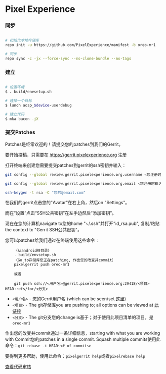 # Pixel Experience #

### 同步 ###

```bash

# 初始化本地存储库
repo init -u https://github.com/PixelExperience/manifest -b oreo-mr1

# 同步
repo sync -c -jx --force-sync --no-clone-bundle --no-tags
```

### 建立 ###

```bash

# 设置环境
$ . build/envsetup.sh

# 选择一个目标
$ lunch aosp_$device-userdebug

# 建立代码
$ mka bacon -jX
```

### 提交Patches ###

Patches是经常欢迎的！请提交您的patches到我们的Gerrit。

要开始投稿，只需要在 https://gerrit.pixelexperience.org 注册

打开终端来创建您需要提交patches到gerrit的ssh密钥并输入：

```bash
git config --global review.gerrit.pixelexperience.org.username <您注册时输入的用户名>

git config --global review.gerrit.pixelexperience.org.email <您注册时输入的邮箱>

ssh-keygen -t rsa -C "您的@email.com"
```

在我们的gerrit点击您的"Avatar"在右上角，然后on "Settings"。

而在“设置”点击“SSH公共密钥”在左手边然后“添加密钥”。

现在在您的计算机navigate to您的home "~/.ssh"并打开"id_rsa.pub", 复制/粘贴the context to "Gerrit SSH公共密钥"。

您可以patches给我们通过在终端使用这些命令：

```
    （从android根目录）
    . build/envsetup.sh
    （Go to存储库您正在patching, 作出您的改变并commit）
    pixelgerrit push oreo-mr1

    或者

    git push ssh://<用户名>@gerrit.pixelexperience.org:29418/<项目> HEAD:refs/for/<分支>
```

* `<用户名>` - 您的Gerrit用户名 (which can be seen/set [这里](https://gerrit.pixelexperience.org/#/settings/))
* `<项目>` - The git存储库you are pushing to; all options can be viewed at [此链接](https://gerrit.pixelexperience.org/#/admin/projects/)
* `<分支>` - The git分支您的change is基于；对于使用此项目清单的项目，是`oreo-mr1`

作出您的改变并commit通过一条详细信息，starting with what you are working with
Commit您的patches in a single commit. Squash multiple commits使用此命令：`git rebase -i HEAD~<# of commits>`

要得到更多帮助，使用此命令：`pixelgerrit help`或者`pixelrebase help`

[查看代码审核](https://gerrit.pixelexperience.org/)
